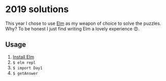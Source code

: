 # 2019 solutions

This year I chose to use [Elm](https://elm-lang.org) as my weapon of choice to solve the puzzles. Why? To be honest I just find writing Elm a lovely experience 😍.

## Usage

1. [Install Elm](https://guide.elm-lang.org/install/elm.html)
1. `$ elm repl`
1. `$ import Day1`
1. `$ getAnswer`
